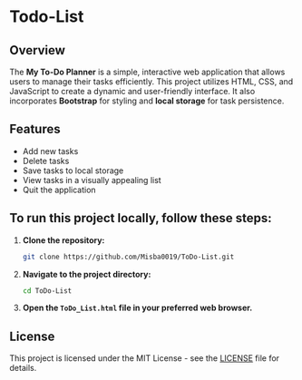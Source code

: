 # Todo-List
## Overview
The **My To-Do Planner** is a simple, interactive web application that allows users to manage their tasks efficiently. 
This project utilizes HTML, CSS, and JavaScript to create a dynamic and user-friendly interface. It also incorporates **Bootstrap** for styling and **local storage** for task persistence.

## Features
- Add new tasks
- Delete tasks
- Save tasks to local storage
- View tasks in a visually appealing list
- Quit the application

## To run this project locally, follow these steps:
1. **Clone the repository:**
    ```bash
    git clone https://github.com/Misba0019/ToDo-List.git
    ```

2. **Navigate to the project directory:**
    ```bash
    cd ToDo-List
    ```

3. **Open the `ToDo_List.html` file in your preferred web browser.**

## License
This project is licensed under the MIT License - see the [LICENSE](LICENSE) file for details.